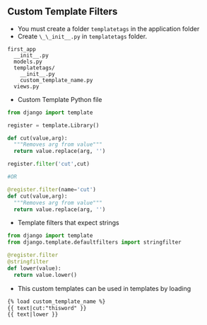 ## Custom Template Filters

* You must create a folder `templatetags` in the application folder
* Create `\_\_init__.py` in `templatetags` folder.

```
first_app
  __init__.py
  models.py
  templatetags/
    __init__.py
    custom_template_name.py
  views.py
```

* Custom Template Python file

```python
from django import template

register = template.Library()

def cut(value,arg):
  """Removes arg from value"""
  return value.replace(arg, '')

register.filter('cut',cut)

#OR

@register.filter(name='cut')
def cut(value,arg):
  """Removes arg from value"""
  return value.replace(arg, '')

```

* Template filters that expect strings

```python
from django import template
from django.template.defaultfilters import stringfilter

@register.filter
@stringfilter
def lower(value):
  return value.lower()
```

* This custom templates can be used in templates by loading

```html
{% load custom_template_name %}
{{ text|cut:"thisword" }}
{{ text|lower }}
```
